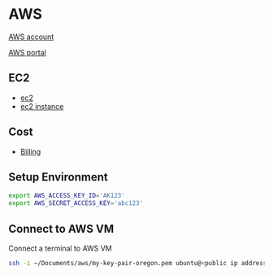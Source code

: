 # AWS

[AWS account](https://us-west-2.console.aws.amazon.com/console/home?nc2=h_ct&src=header-signin&region=us-west-2)

[AWS portal](https://us-west-2.console.aws.amazon.com/console/home?nc2=h_ct&src=header-signin&region=us-west-2)

## EC2

* [ec2](https://us-west-2.console.aws.amazon.com/ec2/v2/home?region=us-west-2#Home:)
* [ec2 instance](https://us-west-2.console.aws.amazon.com/ec2/v2/home?region=us-west-2#Instances:)

## Cost

* [Billing](https://console.aws.amazon.com/billing/home?region=us-west-2#/)

## Setup Environment

```sh
export AWS_ACCESS_KEY_ID='AK123'
export AWS_SECRET_ACCESS_KEY='abc123'
```

## Connect to AWS VM

Connect a terminal to AWS VM

```sh
ssh -i ~/Documents/aws/my-key-pair-oregon.pem ubuntu@<public ip address>
```

